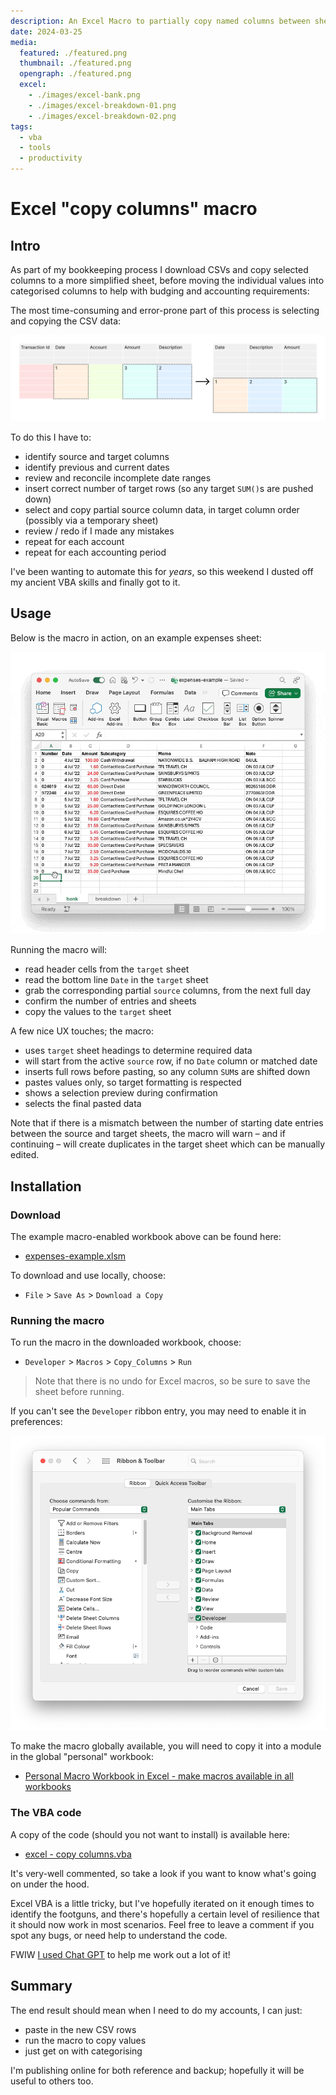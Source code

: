 ```yaml
---
description: An Excel Macro to partially copy named columns between sheets
date: 2024-03-25
media:
  featured: ./featured.png
  thumbnail: ./featured.png
  opengraph: ./featured.png
  excel:
    - ./images/excel-bank.png
    - ./images/excel-breakdown-01.png
    - ./images/excel-breakdown-02.png
tags:
  - vba
  - tools
  - productivity
---
```


# Excel "copy columns" macro

## Intro

As part of my bookkeeping process I download CSVs and copy selected columns to a more simplified sheet, before moving the individual values into categorised columns to help with budging and accounting requirements:

<MediaGallery media="excel" />

The most time-consuming and error-prone part of this process is selecting and copying the CSV data:

![](./images/copy-example.png)

To do this I have to:

- identify source and target columns
- identify previous and current dates
- review and reconcile incomplete date ranges
- insert correct number of target rows (so any target `SUM()`s are pushed down)
- select and copy partial source column data, in target column order (possibly via a temporary sheet)
- review / redo if I made any mistakes
- repeat for each account
- repeat for each accounting period

I've been wanting to automate this for _years_, so this weekend I dusted off my ancient VBA skills and finally got to it.

## Usage

Below is the macro in action, on an example expenses sheet:

![excel copy columns macro](./images/excel-macro.gif)

Running the macro will:

- read header cells from the `target` sheet
- read the bottom line `Date` in the `target` sheet
- grab the corresponding partial `source` columns, from the next full day
- confirm the number of entries and sheets
- copy the values to the `target` sheet

A few nice UX touches; the macro:

- uses `target` sheet headings to determine required data
- will start from the active `source` row, if no `Date` column or matched date
- inserts full rows before pasting, so any column `SUM`s are shifted down
- pastes values only, so target formatting is respected 
- shows a selection preview during confirmation
- selects the final pasted data

Note that if there is a mismatch between the number of starting date entries between the source and target sheets, the macro will warn – and if continuing – will create duplicates in the target sheet which can be manually edited.

## Installation

### Download

The example macro-enabled workbook above can be found here:

- [expenses-example.xlsm](https://1drv.ms/x/s!AgFKfJKDVaVlly9l7JA24feSlsbX)

To download and use locally, choose:

- `File` &gt; `Save As` &gt; `Download a Copy`

### Running the macro

To run the macro in the downloaded workbook, choose:

- `Developer` > `Macros` > `Copy_Columns` > `Run`

> Note that there is no undo for Excel macros, so be sure to save the sheet before running.

If you can't see the `Developer` ribbon entry, you may need to enable it in preferences:

![Excel preferences to enable the Developer ribbon item](./images/prefs-ribbon.png)

To make the macro globally available, you will need to copy it into a module in the global "personal" workbook:

- [Personal Macro Workbook in Excel - make macros available in all workbooks](https://www.ablebits.com/office-addins-blog/excel-personal-macro-workbook/)

### The VBA code

A copy of the code (should you not want to install) is available here:

- [excel - copy columns.vba](https://gist.github.com/davestewart/8301538c48a09162e868665ec67d6f3a)

It's very-well commented, so take a look if you want to know what's going on under the hood.

Excel VBA is a little tricky, but I've hopefully iterated on it enough times to identify the footguns, and there's hopefully a certain level of resilience that it should now work in most scenarios. Feel free to leave a comment if you spot any bugs, or need help to understand the code.

FWIW [I used Chat GPT](https://chat.openai.com/share/8f534429-f345-434e-8262-073f6b83465b) to help me work out a lot of it!

## Summary

The end result should mean when I need to do my accounts, I can just:

- paste in the new CSV rows
- run the macro to copy values
- just get on with categorising

I'm publishing online for both reference and backup; hopefully it will be useful to others too.
